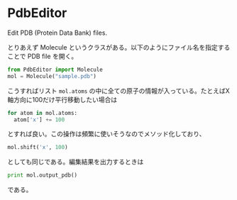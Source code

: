 # PdbEditor
Edit PDB (Protein Data Bank) files.

とりあえず Molecule というクラスがある。以下のようにファイル名を指定することで PDB file を開く。

```python
from PdbEditor import Molecule
mol = Molecule("sample.pdb")
```

こうすればリスト `mol.atoms` の中に全ての原子の情報が入っている。たとえばX軸方向に100だけ平行移動したい場合は

```python
for atom in mol.atoms:
  atom['x'] += 100
```

とすれば良い。この操作は頻繁に使いそうなのでメソッド化しており、

```python
mol.shift('x', 100)
```

としても同じである。編集結果を出力するときは

```python
print mol.output_pdb()
```

である。
